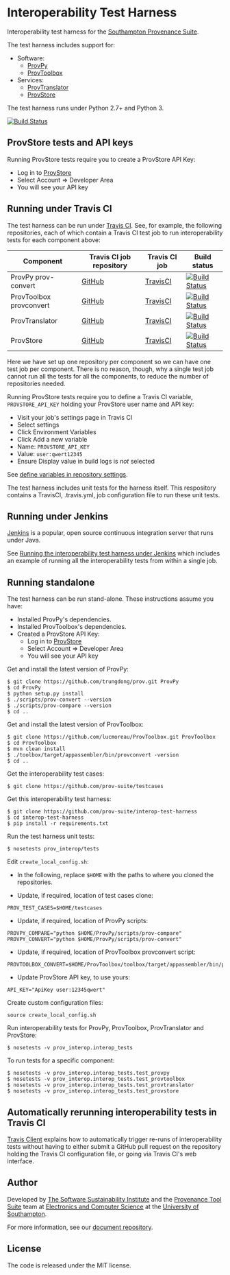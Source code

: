# Interoperability Test Harness

Interoperability test harness for the [Southampton Provenance Suite](https://provenance.ecs.soton.ac.uk).

The test harness includes support for:

* Software:
  - [ProvPy](https://github.com/trungdong/prov)
  - [ProvToolbox](https://github.com/lucmoreau/ProvToolbox)
* Services:
  - [ProvTranslator](https://provenance.ecs.soton.ac.uk/validator/view/translator.html)
  - [ProvStore](https://provenance.ecs.soton.ac.uk/store/)

The test harness runs under Python 2.7+ and Python 3.

[![Build Status](https://travis-ci.org/prov-suite/interop-test-harness.svg)](https://travis-ci.org/prov-suite/interop-test-harness)

## ProvStore tests and API keys

Running ProvStore tests require you to create a ProvStore API Key:

* Log in to [ProvStore](https://provenance.ecs.soton.ac.uk/store)
* Select Account => Developer Area
* You will see your API key

## Running under Travis CI

The test harness can be run under [Travis CI](https://travis-ci.org). See, for example, the following repositories, each of which contain a Travis CI test job to run interoperability tests for each component above:

| Component | Travis CI job repository | Travis CI job | Build status |
| --------- | ------------------------ | ------------- | ------------ |
| ProvPy prov-convert | [GitHub](https://github.com/prov-suite/provpy-interop-job) | [TravisCI](https://travis-ci.org/prov-suite/provpy-interop-job) | [![Build Status](https://travis-ci.org/prov-suite/provpy-interop-job.svg)](https://travis-ci.org/prov-suite/provpy-interop-job) |
| ProvToolbox provconvert | [GitHub](https://github.com/prov-suite/provtoolbox-interop-job) | [TravisCI](https://travis-ci.org/prov-suite/provtoolbox-interop-job) | [![Build Status](https://travis-ci.org/prov-suite/provtoolbox-interop-job.svg)](https://travis-ci.org/prov-suite/provtoolbox-interop-job) |
| ProvTranslator | [GitHub](https://github.com/prov-suite/provtranslator-interop-job) | [TravisCI](https://travis-ci.org/prov-suite/provtranslator-interop-job) | [![Build Status](https://travis-ci.org/prov-suite/provtranslator-interop-job.svg)](https://travis-ci.org/prov-suite/provtranslator-interop-job) |
| ProvStore | [GitHub](https://github.com/prov-suite/provstore-interop-job) | [TravisCI](https://travis-ci.org/prov-suite/provstore-interop-job) | [![Build Status](https://travis-ci.org/prov-suite/provstore-interop-job.svg)](https://travis-ci.org/prov-suite/provstore-interop-job) |

Here we have set up one repository per component so we can have one test job per component. There is no reason, though, why a single test job cannot run all the tests for all the components, to reduce the number of repositories needed.

Running ProvStore tests require you to define a Travis CI variable, `PROVSTORE_API_KEY` holding your ProvStore user name and API key:

* Visit your job's settings page in Travis CI
* Select settings
* Click Environment Variables
* Click Add a new variable
* Name: `PROVSTORE_API_KEY`
* Value: `user:qwert12345`
* Ensure Display value in build logs is *not* selected

See [define variables in repository settings](http://docs.travis-ci.com/user/environment-variables/#Defining-Variables-in-Repository-Settings).

The test harness includes unit tests for the harness itself. This respository contains a TravisCI, .travis.yml, job configuration file to run these unit tests.

## Running under Jenkins

[Jenkins](https://jenkins-ci.org) is a popular, open source continuous integration server that runs under Java.

See [Running the interoperability test harness under Jenkins](./Jenkins.md) which includes an example of running all the interoperability tests from within a single job.

## Running standalone

The test harness can be run stand-alone. These instructions assume you have:

* Installed ProvPy's dependencies.
* Installed ProvToolbox's dependencies.
* Created a ProvStore API Key:
  - Log in to [ProvStore](https://provenance.ecs.soton.ac.uk/store)
  - Select Account => Developer Area
  - You will see your API key

Get and install the latest version of ProvPy:

```
$ git clone https://github.com/trungdong/prov.git ProvPy
$ cd ProvPy
$ python setup.py install
$ ./scripts/prov-convert --version
$ ./scripts/prov-compare --version
$ cd ..
```

Get and install the latest version of ProvToolbox:

```
$ git clone https://github.com/lucmoreau/ProvToolbox.git ProvToolbox
$ cd ProvToolbox
$ mvn clean install
$ ./toolbox/target/appassembler/bin/provconvert -version
$ cd ..
```

Get the interoperability test cases:

```
$ git clone https://github.com/prov-suite/testcases
```

Get this interoperability test harness:

```
$ git clone https://github.com/prov-suite/interop-test-harness
$ cd interop-test-harness
$ pip install -r requirements.txt
```

Run the test harness unit tests:

```
$ nosetests prov_interop/tests
```

Edit ``create_local_config.sh``:

* In the following, replace ``$HOME`` with the paths to where you cloned the repositories.

* Update, if required, location of test cases clone:

```
PROV_TEST_CASES=$HOME/testcases
```

* Update, if required, location of ProvPy scripts:

```
PROVPY_COMPARE="python $HOME/ProvPy/scripts/prov-compare"
PROVPY_CONVERT="python $HOME/ProvPy/scripts/prov-convert"
```

* Update, if required, location of ProvToolbox provconvert script:

```
PROVTOOLBOX_CONVERT=$HOME/ProvToolbox/toolbox/target/appassembler/bin/provconvert
```

* Update ProvStore API key, to use yours:

```
API_KEY="ApiKey user:12345qwert"
```

Create custom configuration files:

```
source create_local_config.sh
```

Run interoperability tests for ProvPy, ProvToolbox, ProvTranslator and ProvStore:

```
$ nosetests -v prov_interop.interop_tests
```

To run tests for a specific component:

```
$ nosetests -v prov_interop.interop_tests.test_provpy
$ nosetests -v prov_interop.interop_tests.test_provtoolbox
$ nosetests -v prov_interop.interop_tests.test_provtranslator
$ nosetests -v prov_interop.interop_tests.test_provstore
```

## Automatically rerunning interoperability tests in Travis CI

[Travis Client](./travis/TravisClient.md) explains how to automatically trigger re-runs of interoperability tests without having to either submit a GitHub pull request on the repository holding the Travis CI configuration file, or going via Travis CI's web interface.

## Author

Developed by [The Software Sustainability Institute](http://www.software.ac.uk>) and the [Provenance Tool Suite](http://provenance.ecs.soton.ac.uk/) team at [Electronics and Computer Science](http://www.ecs.soton.ac.uk) at the [University of Southampton](http://www.soton.ac.uk).

For more information, see our [document repository](https://github.com/prov-suite/ssi-consultancy/).

## License

The code is released under the MIT license.

